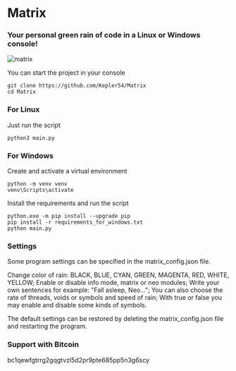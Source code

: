 # Matrix
### Your personal green rain of code in a Linux or Windows console!

![matrix](https://github.com/user-attachments/assets/f1c24856-bace-4267-b92b-5668167f9e47)

You can start the project in your console
``` code
git clone https://github.com/Kepler54/Matrix
cd Matrix
```
### For Linux
Just run the script
``` code
python3 main.py
```
### For Windows
Create and activate a virtual environment
``` code
python -m venv venv
venv\Scripts\activate
```
Install the requirements and run the script
``` code
python.exe -m pip install --upgrade pip
pip install -r requirements_for_windows.txt
python main.py
```
### Settings
Some program settings can be specified in the matrix_config.json file.

Change color of rain: BLACK, BLUE, CYAN, GREEN, MAGENTA, RED, WHITE, YELLOW; 
Enable or disable info mode, matrix or neo modules; 
Write your own sentences for example: "Fall asleep, Neo...";
You can also choose the rate of threads, voids or symbols and speed of rain;
With true or false you may enable and disable some kinds of symbols.

The default settings can be restored by deleting the matrix_config.json file and restarting the program.
### Support with Bitcoin
bc1qewfgtrrg2gqgtvzl5d2pr9pte685pp5n3g6scy
